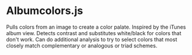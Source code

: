 Albumcolors.js
==============

Pulls colors from an image to create a color palate. Inspired by the iTunes album view. Detects contrast and substitutes white/black for colors that don't work. Can do additional analysis to try to select colors that most closely match complementary or analogous or triad schemes.
